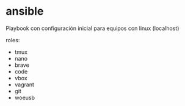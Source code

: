 # ansible
Playbook con configuración inicial para equipos con linux (localhost) 

roles:	 
- tmux
- nano
- brave
- code
- vbox
- vagrant
- git
- woeusb
